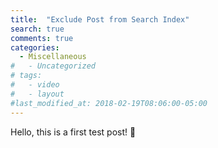```yaml
---
title:  "Exclude Post from Search Index"
search: true
comments: true
categories:
  - Miscellaneous 
#   - Uncategorized
# tags:
#   - video
#   - layout
#last_modified_at: 2018-02-19T08:06:00-05:00
---
```


Hello, this is a first test post! :wave: